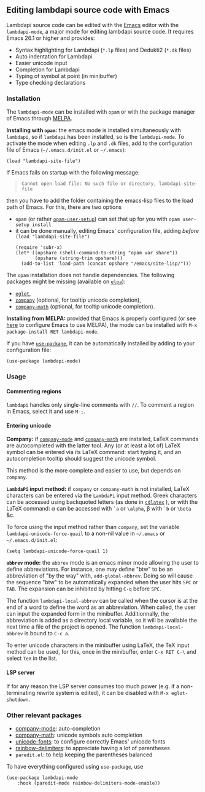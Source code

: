 Editing lambdapi source code with Emacs
---------------------------------------

Lambdapi source code can be edited with the
[Emacs](https://www.gnu.org/software/emacs/) editor with the `lambdapi-mode`, a
major mode for editing lambdapi source code. It requires Emacs 26.1 or higher
and provides:
* Syntax highlighting for Lambdapi (`*.lp` files) and Dedukti2 (`*.dk` files)
* Auto indentation for Lambdapi
* Easier unicode input
* Completion for Lambdapi
* Typing of symbol at point (in minibuffer)
* Type checking declarations

### Installation
The `lambdapi-mode` can be installed with `opam` or with the package manager of
Emacs through [MELPA](https://melpa.org).

**Installing with `opam`:** the emacs mode is installed simultaneously with
`lambdapi`, so if `lambdapi` has been installed, so is the `lambdapi-mode`. To
activate the mode when editing `.lp` and `.dk` files, add to the configuration
file of Emacs (`~/.emacs.d/init.el` or `~/.emacs`):
``` emacs-lisp
(load "lambdapi-site-file")
```
If Emacs fails on startup with the following message:

> `Cannot open load file: No such file or directory, lambdapi-site-file`

then you have to add the folder containing the emacs-lisp files to the load path
of Emacs. For this, there are two options
* `opam` (or rather
  [`opam-user-setup`](https://github.com/OCamlPro/opam-user-setup)) can set that
  up for you with `opam user-setup install`
* it can be done manually, editing Emacs' configuration file, adding *before*
  `(load "lambdapi-site-file")`
  ``` emacs-lisp
  (require 'subr-x)
  (let* ((opshare (shell-command-to-string "opam var share"))
         (opshare (string-trim opshare)))
    (add-to-list 'load-path (concat opshare "/emacs/site-lisp/")))
  ```

The `opam` installation does not handle dependencies. The following packages
might be missing (available on [`elpa`](https://elpa.gnu.org)):
- [`eglot`](https://github.com/joaotavora/eglot),
- [`company`](http://company-mode.github.io/) (optional, for tooltip unicode
  completion),
- [`company-math`](https://github.com/vspinu/company-math) (optional, for
  tooltip unicode completion).
  
**Installing from MELPA:** provided that Emacs is properly configured (or see
[here](https://melpa.org/#/getting-started) to configure Emacs to use MELPA),
the mode can be installed with `M-x package-install RET lambdapi-mode`.

If you have [`use-package`](https://github.com/jwiegley/use-package), it can be
automatically installed by adding to your configuration file:
```emacs-lisp
(use-package lambdapi-mode)
```

### Usage

#### Commenting regions 
`lambdapi` handles only single-line comments with `//`. To comment a region in
Emacs, select it and use `M-;`.

#### Entering unicode
**Company:**
if [`company-mode`](https://github.com/company-mode/company-mode) and
[`company-math`](https://github.com/vspinu/company-math) are installed, 
LaTeX commands are autocompleted with the latter tool. Any (or at least a lot
of) LaTeX symbol can be entered via its LaTeX command: start typing it, and an
autocompletion tooltip should suggest the unicode symbol.

This method is the more complete and easier to use, but depends on `company`.

**`LambdaPi` input method:**
if `company` or `company-math` is not installed, LaTeX characters can be entered
via the `LambdaPi` input method. Greek characters can be accessed using
backquoted letters (as done in
[`cdlatex`](https://www.gnu.org/software/emacs/manual/html_node/org/CDLaTeX-mode.html)
), or with the LaTeX command: α can be accessed with `` `a `` or `\alpha`, β
with `` `b `` or `\beta` &c.

To force using the input method rather than `company`, set the variable
`lambdapi-unicode-force-quail` to a non-nil value in `~/.emacs` or
`~/.emacs.d/init.el`:
``` emacs-lisp
(setq lambdapi-unicode-force-quail 1)
```

**`abbrev` mode:**
the `abbrev` mode is an emacs minor mode allowing the user to define
abbreviations. For instance, one may define "btw" to be an abbreviation of "by
the way" with, `add-global-abbrev`. Doing so will cause the sequence "btw" to be
automatically expanded when the user hits `SPC` or `TAB`. The expansion can be
inhibited by hitting `C-q` before `SPC`.

The function `lambdapi-local-abbrev` can be called when the
cursor is at the end of a word to define the word as an abbreviation. When
called, the user can input the expanded form in the minibuffer. Additionnally,
the abbreviation is added as a directory local variable, so it will be available
the next time a file of the project is opened. The function
`lambdapi-local-abbrev` is bound to `C-c a`.

To enter unicode characters in the minibuffer using LaTeX, the TeX input method
can be used, for this, once in the minibuffer, enter `C-x RET C-\` and select
`TeX` in the list.

#### LSP server
If for any reason the LSP server consumes too much power (e.g. if a
non-terminating rewrite system is edited), it can be disabled with
`M-x eglot-shutdown`.

### Other relevant packages
* [company-mode](https://github.com/company-mode/company-mode): auto-completion
* [company-math](https://github.com/vspinu/company-math): unicode symbols auto
  completion
* [unicode-fonts](https://github.com/rolandwalker/unicode-fonts): to configure
  correctly Emacs' unicode fonts
* [rainbow-delimiters](https://github.com/Fanael/rainbow-delimiters): to
  appreciate having a lot of parentheses
* `paredit.el`: to help keeping the parentheses balanced

To have everything configured using `use-package`, use
```emacs-lisp
(use-package lambdapi-mode
    :hook (paredit-mode rainbow-delimiters-mode-enable))
```

